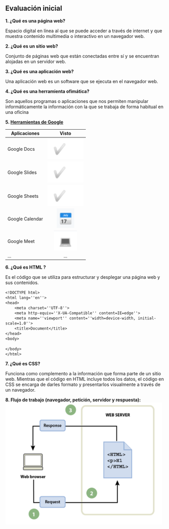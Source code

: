 ## Evaluación inicial 

**1. ¿Qué es una página web?**

Espacio digital en línea al que se puede acceder a través de internet y que muestra contenido multimedia o interactivo en un navegador web.

**2. ¿Qué es un sitio web?**

Conjunto de páginas web que están conectadas entre sí y se encuentran alojadas en un servidor web.

**3. ¿Qué es una aplicación web?**

Una aplicación web es un software que se ejecuta en el navegador web.

**4. ¿Qué es una herramienta ofimática?**

Son aquellos programas o aplicaciones que nos permiten manipular informáticamente la información con la que se trabaja de forma habitual en una oficina

**5. [Herramientas de Google](https://www.google.com/intl/es-419/chrome/browser-tools/)**

|Aplicaciones|Visto|
|---------------|:------------:|
|Google Docs|![tick](https://github.com/Jmaikelhh28/SMX2_M8_UF1_A2_HidalgoJeanMichael/blob/main/Captura.PNG)|
|Google Slides|![tick](https://github.com/Jmaikelhh28/SMX2_M8_UF1_A2_HidalgoJeanMichael/blob/main/Captura.PNG)|
|Google Sheets|![tick](https://github.com/Jmaikelhh28/SMX2_M8_UF1_A2_HidalgoJeanMichael/blob/main/Captura.PNG)|
|Google Calendar|![tick](https://github.com/Jmaikelhh28/SMX2_M8_UF1_A2_HidalgoJeanMichael/blob/main/Captura2.PNG)|
|Google Meet|![tick](https://github.com/Jmaikelhh28/SMX2_M8_UF1_A2_HidalgoJeanMichael/blob/main/Captura3.PNG)|
|...|...|

**6. ¿Qué es HTML ?**

Es el código que se utiliza para estructurar y desplegar una página web y sus contenidos. 

```
<!DOCTYPE html>
<html lang=''en''>
<head>
    <meta charset=''UTF-8''>
    <meta http-equiv=''X-UA-Compatible'' content=IE=edge''>
    <meta name=''viewport'' content=''width=device-width, initial-scale=1.0''>
    <title>Document</title>
</head>
<body>

</body>
</html>
```


**7. ¿Qué es CSS?**

Funciona como complemento a la información que forma parte de un sitio web. Mientras que el código en HTML incluye todos los datos, el código en CSS se encarga de darles formato y presentarlos visualmente a través de un navegador.

**8. Flujo de trabajo (navegador, petición, servidor y respuesta):**
![tick](https://github.com/Jmaikelhh28/SMX2_M8_UF1_A2_HidalgoJeanMichael/blob/main/Captura9.PNG)